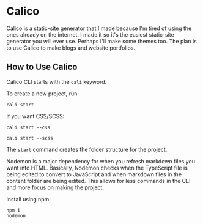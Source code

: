 # Calico

Calico is a static-site generator that I made because I'm tired of using the ones already on the internet. I made it so it's the easiest static-site generator you will ever use. Perhaps I'll make some themes too. The plan is to use Calico to make blogs and website portfolios.

## How to Use Calico

Calico CLI starts with the ```cali``` keyword.

To create a new project, run:

```cli
cali start
```

If you want CSS/SCSS:

```cli
cali start --css
```

```cli
cali start --scss
```

The ```start``` command creates the folder structure for the project.

Nodemon is a major dependency for when you refresh markdown files you want into HTML. Basically, Nodemon checks when the TypeScript file is being edited to convert to JavaScript and when markdown files in the content folder are being edited. This allows for less commands in the CLI and more focus on making the project.

Install using npm:

```cli
npm i
nodemon
```
